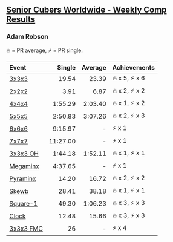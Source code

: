 <style>table {white-space: nowrap;}</style>

## [Senior Cubers Worldwide - Weekly Comp Results](/scw-comp/results/)
### Adam Robson

<span style="white-space: nowrap;">🔥 = PR average</span>, <span style="white-space: nowrap;">⚡ = PR single</span>.

| Event | Single | Average | Achievements|
| :-- | --: | --: | :-- |
| [3x3x3](333.md) | 19.54 | 23.39 | 🔥 x 5, ⚡ x 6 |
| [2x2x2](222.md) | 3.91 | 6.87 | 🔥 x 2, ⚡ x 2 |
| [4x4x4](444.md) | 1:55.29 | 2:03.40 | 🔥 x 1, ⚡ x 2 |
| [5x5x5](555.md) | 2:50.83 | 3:07.26 | 🔥 x 2, ⚡ x 3 |
| [6x6x6](666.md) | 9:15.97 | - | ⚡ x 1 |
| [7x7x7](777.md) | 11:27.00 | - | ⚡ x 1 |
| [3x3x3 OH](333oh.md) | 1:44.18 | 1:52.11 | 🔥 x 1, ⚡ x 1 |
| [Megaminx](minx.md) | 4:37.65 | - | ⚡ x 1 |
| [Pyraminx](pyram.md) | 14.20 | 16.72 | 🔥 x 2, ⚡ x 2 |
| [Skewb](skewb.md) | 28.41 | 38.18 | 🔥 x 1, ⚡ x 1 |
| [Square-1](sq1.md) | 49.30 | 1:06.23 | 🔥 x 3, ⚡ x 3 |
| [Clock](clock.md) | 12.48 | 15.66 | 🔥 x 3, ⚡ x 3 |
| [3x3x3 FMC](333fm.md) | 26 | - | ⚡ x 4 |

<!-- Global site tag (gtag.js) - Google Analytics -->
<script async src="https://www.googletagmanager.com/gtag/js?id=UA-86348435-3"></script>
<script>window.dataLayer = window.dataLayer || []; function gtag() {dataLayer.push(arguments);} gtag('js', new Date()); gtag('config', 'UA-86348435-3');</script>
